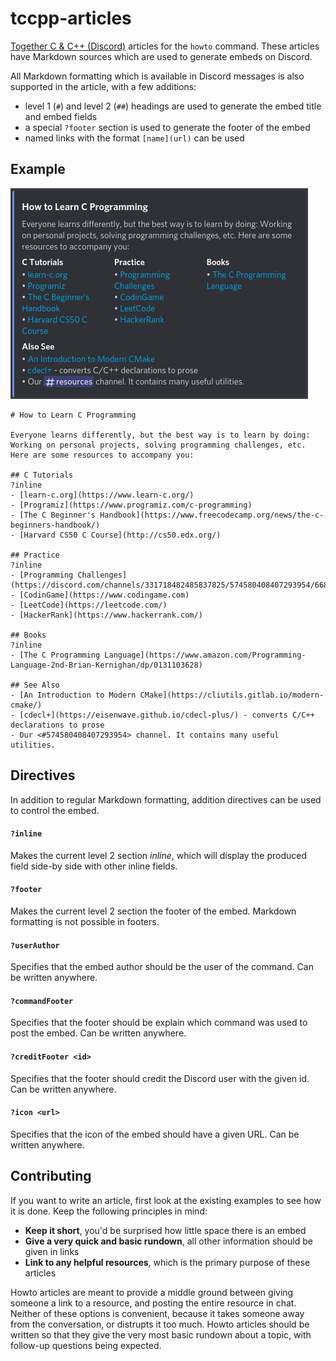 # tccpp-articles

[Together C &amp; C++ (Discord)](https://discord.gg/tccpp) articles for the `howto` command.
These articles have Markdown sources which are used to generate embeds on Discord.

All Markdown formatting which is available in Discord messages is also supported in the article, with a few additions:
- level 1 (`#`) and level 2 (`##`) headings are used to generate the embed title and embed fields
- a special `?footer` section is used to generate the footer of the embed
- named links with the format `[name](url)` can be used

## Example

![Discord embed article about C Programming](example.png)
```
# How to Learn C Programming

Everyone learns differently, but the best way is to learn by doing:
Working on personal projects, solving programming challenges, etc.
Here are some resources to accompany you:

## C Tutorials
?inline
- [learn-c.org](https://www.learn-c.org/)
- [Programiz](https://www.programiz.com/c-programming)
- [The C Beginner's Handbook](https://www.freecodecamp.org/news/the-c-beginners-handbook/)
- [Harvard CS50 C Course](http://cs50.edx.org/)

## Practice
?inline
- [Programming Challenges](https://discord.com/channels/331718482485837825/574580408407293954/668548805779652649)
- [CodinGame](https://www.codingame.com)
- [LeetCode](https://leetcode.com/)
- [HackerRank](https://www.hackerrank.com/)

## Books
?inline
- [The C Programming Language](https://www.amazon.com/Programming-Language-2nd-Brian-Kernighan/dp/0131103628)

## See Also
- [An Introduction to Modern CMake](https://cliutils.gitlab.io/modern-cmake/)
- [cdecl+](https://eisenwave.github.io/cdecl-plus/) - converts C/C++ declarations to prose
- Our <#574580408407293954> channel. It contains many useful utilities.
```

## Directives

In addition to regular Markdown formatting, addition directives can be used to control the embed.

#### `?inline`
Makes the current level 2 section *inline*, which will display the produced field side-by side with other inline fields.

#### `?footer`
Makes the current level 2 section the footer of the embed.
Markdown formatting is not possible in footers.

#### `?userAuthor`
Specifies that the embed author should be the user of the command.
Can be written anywhere.

#### `?commandFooter`
Specifies that the footer should be explain which command was used to post the embed.
Can be written anywhere.

#### `?creditFooter <id>`
Specifies that the footer should credit the Discord user with the given id.
Can be written anywhere.

#### `?icon <url>`
Specifies that the icon of the embed should have a given URL.
Can be written anywhere.

## Contributing

If you want to write an article, first look at the existing examples to see how it is done.
Keep the following principles in mind:
- **Keep it short**, you'd be surprised how little space there is an embed
- **Give a very quick and basic rundown**, all other information should be given in links
- **Link to any helpful resources**, which is the primary purpose of these articles

Howto articles are meant to provide a middle ground between giving someone a link to a resource,
and posting the entire resource in chat.
Neither of these options is convenient, because it takes someone away from the conversation,
or distrupts it too much.
Howto articles should be written so that they give the very most basic rundown about a topic,
with follow-up questions being expected.
